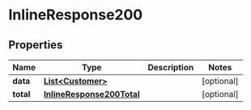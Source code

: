 

# InlineResponse200

## Properties

Name | Type | Description | Notes
------------ | ------------- | ------------- | -------------
**data** | [**List&lt;Customer&gt;**](Customer.md) |  |  [optional]
**total** | [**InlineResponse200Total**](InlineResponse200Total.md) |  |  [optional]



